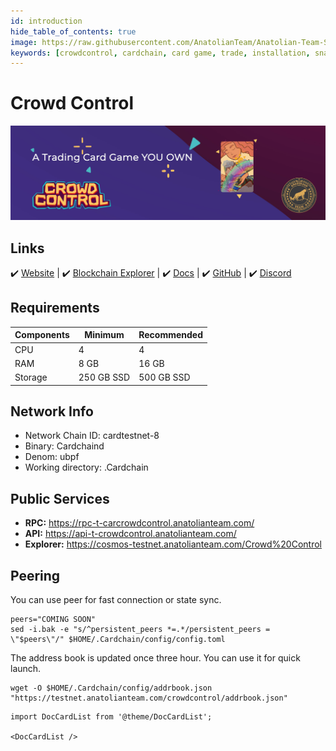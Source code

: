 ```yaml
---
id: introduction
hide_table_of_contents: true
image: https://raw.githubusercontent.com/AnatolianTeam/Anatolian-Team-Services/main/docs/Testnet/Cosmos-Ecosystem/crowdcontrol/img/CC-Service-Cover.jpg
keywords: [crowdcontrol, cardchain, card game, trade, installation, snapshot, statesync, update]
---
```

# Crowd Control

![Crowd Control](./img/CC-Service.jpg)

## Links
 ✔️ [Website](https://crowdcontrol.network/) |
 ✔️ [Blockchain Explorer](https://cosmos-testnet.anatolianteam.com/Crowd%20Control) |
 ✔️ [Docs](https://github.com/DecentralCardGame/whitepaper/blob/master/whitepaper.pdf) |
 ✔️ [GitHub](https://github.com/DecentralCardGame) |
 ✔️ [Discord](https://discord.gg/5DYef3CpME)

## Requirements

| Components | Minimum | **Recommended** |
| ------------ | ------------ | ------------ |
| CPU |	4 | 4 |
| RAM	| 8 GB | 16 GB |
| Storage	| 250 GB SSD | 500 GB SSD |

## Network Info 

* Network Chain ID: cardtestnet-8
* Binary: Cardchaind
* Denom: ubpf
* Working directory: .Cardchain

## Public Services
* **RPC:** https://rpc-t-carcrowdcontrol.anatolianteam.com/ 
* **API:** https://api-t-crowdcontrol.anatolianteam.com/
* **Explorer:** https://cosmos-testnet.anatolianteam.com/Crowd%20Control

## Peering
You can use peer for fast connection or state sync.
```shell
peers="COMING SOON"
sed -i.bak -e "s/^persistent_peers *=.*/persistent_peers = \"$peers\"/" $HOME/.Cardchain/config/config.toml
```
The address book is updated once three hour. You can use it for quick launch.
```shell
wget -O $HOME/.Cardchain/config/addrbook.json "https://testnet.anatolianteam.com/crowdcontrol/addrbook.json"
```

```mdx-code-block
import DocCardList from '@theme/DocCardList';

<DocCardList />
```

